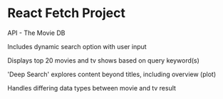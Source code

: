 # React Fetch Project

API - The Movie DB

Includes dynamic search option with user input

Displays top 20 movies and tv shows based on query keyword(s)

'Deep Search' explores content beyond titles, including overview (plot)

Handles differing data types between movie and tv result
